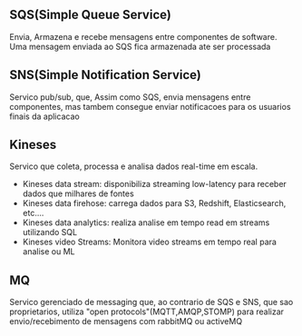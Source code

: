 ## SQS(Simple Queue Service)
Envia, Armazena e recebe mensagens entre componentes de software. Uma mensagem enviada ao SQS fica armazenada ate ser processada

## SNS(Simple Notification Service)
Servico pub/sub, que, Assim como SQS, envia mensagens entre componentes, mas tambem consegue enviar notificacoes para os usuarios finais da aplicacao

## Kineses

Servico  que coleta, processa e analisa dados real-time em escala.

- Kineses data stream: disponibiliza streaming low-latency para receber dados que milhares de fontes
- Kineses data firehose: carrega dados para S3, Redshift, Elasticsearch, etc....
- Kineses data analytics: realiza analise em tempo read em streams utilizando SQL
- Kineses video Streams: Monitora video streams em tempo real para analise ou ML

## MQ

Servico gerenciado de messaging que, ao contrario de SQS e SNS, que sao proprietarios, utiliza "open protocols"(MQTT,AMQP,STOMP) para realizar envio/recebimento de mensagens com rabbitMQ ou activeMQ